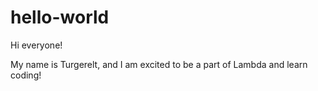 # hello-world

Hi everyone!

My name is Turgerelt, and I am excited to be a part of Lambda and learn coding!
